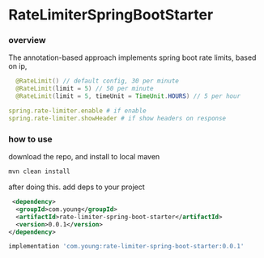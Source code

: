 # RateLimiterSpringBootStarter

### overview

The annotation-based approach implements spring boot rate limits, based on ip,

```java
  @RateLimit() // default config, 30 per minute
  @RateLimit(limit = 5) // 50 per minute
  @RateLimit(limit = 5, timeUnit = TimeUnit.HOURS) // 5 per hour
```

```yml
spring.rate-limiter.enable # if enable
spring.rate-limiter.showHeader # if show headers on response
```

### how to use

download the repo, and install to local maven

```sh
mvn clean install
```

after doing this. add deps to your project

```xml
 <dependency>
  <groupId>com.young</groupId>
  <artifactId>rate-limiter-spring-boot-starter</artifactId>
  <version>0.0.1</version>
</dependency>
```

```groovy
implementation 'com.young:rate-limiter-spring-boot-starter:0.0.1'
```
